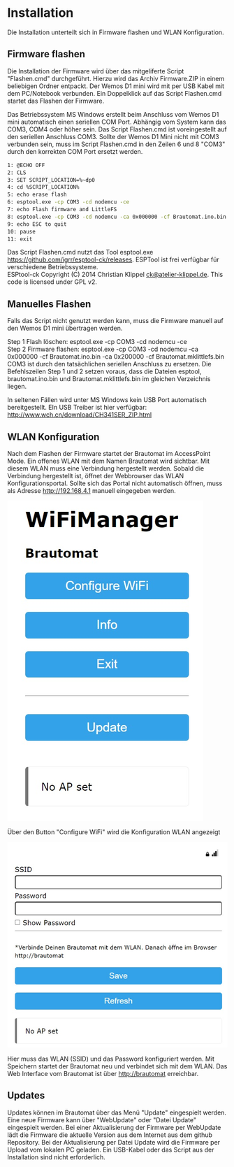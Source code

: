 # Installation

Die Installation unterteilt sich in Firmware flashen und WLAN Konfiguration.

## Firmware flashen

Die Installation der Firmware wird über das mitgeliferte Script "Flashen.cmd" durchgeführt. Hierzu wird das Archiv Firmware.ZIP in einem beliebigen Ordner entpackt. Der Wemos D1 mini wird mit per USB Kabel mit dem PC/Notebook verbunden. Ein Doppelklick auf das Script Flashen.cmd startet das Flashen der Firmware.

Das Betriebssystem MS Windows erstellt beim Anschluss vom Wemos D1 mini automatisch einen seriellen COM Port. Abhängig vom System kann das COM3, COM4 oder höher sein. Das Script Flashen.cmd ist voreingestellt auf den seriellen Anschluss COM3. Sollte der Wemos D1 Mini nicht mit COM3 verbunden sein, muss im Script Flashen.cmd in den Zeilen 6 und 8 "COM3" durch den korrekten COM Port ersetzt werden.

```bash
1: @ECHO OFF
2: CLS
3: SET SCRIPT_LOCATION=%~dp0
4: cd %SCRIPT_LOCATION%
5: echo erase flash
6: esptool.exe -cp COM3 -cd nodemcu -ce
7: echo Flash firmware and LittleFS
8: esptool.exe -cp COM3 -cd nodemcu -ca 0x000000 -cf Brautomat.ino.bin -ca 0x200000 -cf Brautomat.mklittlefs.bin
9: echo ESC to quit
10: pause
11: exit
```

Das Script Flashen.cmd nutzt das Tool esptool.exe <https://github.com/igrr/esptool-ck/releases>. ESPTool ist frei verfügbar für verschiedene Betriebssysteme.\
ESPtool-ck Copyright (C) 2014 Christian Klippel <ck@atelier-klippel.de>. This code is licensed under GPL v2.

## Manuelles Flashen

Falls das Script nicht genutzt werden kann, muss die Firmware manuell auf den Wemos D1 mini übertragen werden.

Step 1 Flash löschen: esptool.exe -cp COM3 -cd nodemcu -ce\
Step 2 Firmware flashen: esptool.exe -cp COM3 -cd nodemcu -ca 0x000000 -cf Brautomat.ino.bin -ca 0x200000 -cf Brautomat.mklittlefs.bin\
COM3 ist durch den tatsächlichen seriellen Anschluss zu ersetzen. Die Befehlszeilen Step 1 und 2 setzen voraus, dass die Dateien esptool, brautomat.ino.bin und Brautomat.mklittlefs.bin im gleichen Verzeichnis liegen.

In seltenen Fällen wird unter MS Windows kein USB Port automatisch bereitgestellt. EIn USB Treiber ist hier verfügbar: <http://www.wch.cn/download/CH341SER_ZIP.html>

## WLAN Konfiguration

Nach dem Flashen der Firmware startet der Brautomat im AccessPoint Mode. Ein offenes WLAN mit dem Namen Brautomat wird sichtbar. Mit diesem WLAN muss eine Verbindung hergestellt werden. Sobald die Verbindung hergestellt ist, öffnet der Webbrowser das WLAN Konfigurationsportal. Sollte sich das Portal nicht automatisch öffnen, muss als Adresse <http://192.168.4.1> manuell eingegeben werden.

![IDS](/docs/img/wlan1.jpg)

Über den Button "Configure WiFi" wird die Konfiguration WLAN angezeigt

![IDS](/docs/img/wlan2.jpg)

Hier muss das WLAN (SSID) und das Password konfiguriert werden. Mit Speichern startet der Brautomat neu und verbindet sich mit dem WLAN. Das Web Interface vom Brautomat ist über <http://brautomat> erreichbar.

## Updates

Updates können im Brautomat über das Menü "Update" eingespielt werden. Eine neue Firmware kann über "WebUpdate" oder "Datei Update" eingespielt werden. Bei einer Aktualisierung der Firmware per WebUpdate lädt die Firmware die aktuelle Version aus dem Internet aus dem github Repository. Bei der Aktualisierung per Datei Update wird die Firmware per Upload vom lokalen PC geladen. Ein USB-Kabel oder das Script aus der Installation sind nicht erforderlich.
